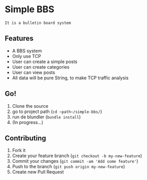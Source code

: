 # Simple BBS
    It is a bulletin board system

## Features

* A BBS system
* Only use TCP
* User can create a simple posts
* User can create categories
* User can view posts
* All data will be pure String, to make TCP traffic analysis

## Go!

1. Clone the source
2. go to project path (`cd ~path~/simple-bbs/`)
3. run de blundler (`bundle install`)
4. (In progress...)

## Contributing

1. Fork it
2. Create your feature branch (`git checkout -b my-new-feature`)
3. Commit your changes (`git commit -am 'Add some feature'`)
4. Push to the branch (`git push origin my-new-feature`)
5. Create new Pull Request
